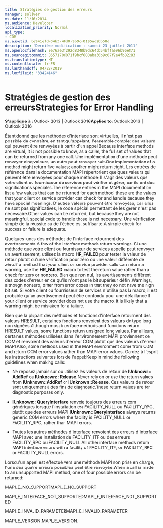 ```yaml
---
title: Stratégies de gestion des erreurs
manager: soliver
ms.date: 11/16/2014
ms.audience: Developer
localization_priority: Normal
api_type:
- COM
ms.assetid: be941efd-04b3-48d0-9b9c-8195ad2bb58d
description: 'Derniére modification : samedi 23 juillet 2011'
ms.openlocfilehash: 9e76ae3f292d8348b9dc64cb54bffae96b96e871
ms.sourcegitcommit: 8657170d071f9bcf680aba50b9c07f2a4fb82283
ms.translationtype: MT
ms.contentlocale: fr-FR
ms.lasthandoff: 04/28/2019
ms.locfileid: "33424146"
---
```

# <a name="strategies-for-error-handling"></a><span data-ttu-id="cac30-103">Stratégies de gestion des erreurs</span><span class="sxs-lookup"><span data-stu-id="cac30-103">Strategies for Error Handling</span></span>

  
  
<span data-ttu-id="cac30-104">**S’applique à** : Outlook 2013 | Outlook 2016</span><span class="sxs-lookup"><span data-stu-id="cac30-104">**Applies to**: Outlook 2013 | Outlook 2016</span></span> 
  
<span data-ttu-id="cac30-105">Étant donné que les méthodes d'interface sont virtuelles, il n'est pas possible de connaître, en tant qu'appelant, l'ensemble complet des valeurs qui peuvent être renvoyées à partir d'un appel.</span><span class="sxs-lookup"><span data-stu-id="cac30-105">Because interface methods are virtual, it is not possible to know, as a caller, the full set of values that can be returned from any one call.</span></span> <span data-ttu-id="cac30-106">Une implémentation d'une méthode peut renvoyer cinq valeurs; un autre peut renvoyer huit.</span><span class="sxs-lookup"><span data-stu-id="cac30-106">One implementation of a method might return five values; another might return eight.</span></span> <span data-ttu-id="cac30-107">Les entrées de référence dans la documentation MAPI répertorient quelques valeurs qui peuvent être renvoyées pour chaque méthode; Il s'agit des valeurs que votre client ou fournisseur de services peut vérifier et gérer, car ils ont des significations spéciales.</span><span class="sxs-lookup"><span data-stu-id="cac30-107">The reference entries in the MAPI documentation list a few values that can be returned for each method; these are the values that your client or service provider can check for and handle because they have special meanings.</span></span> <span data-ttu-id="cac30-108">D'autres valeurs peuvent être renvoyées, car elles ne sont pas significatives, le code spécial permettant de les gérer n'est pas nécessaire.</span><span class="sxs-lookup"><span data-stu-id="cac30-108">Other values can be returned, but because they are not meaningful, special code to handle those is not necessary.</span></span> <span data-ttu-id="cac30-109">Une vérification simple de la réussite ou de l'échec est suffisante.</span><span class="sxs-lookup"><span data-stu-id="cac30-109">A simple check for success or failure is adequate.</span></span>
  
<span data-ttu-id="cac30-110">Quelques-unes des méthodes de l'interface retournent des avertissements.</span><span class="sxs-lookup"><span data-stu-id="cac30-110">A few of the interface methods return warnings.</span></span> <span data-ttu-id="cac30-111">Si une méthode que votre client ou fournisseur de services appelle peut renvoyer un avertissement, utilisez la macro **HR_FAILED** pour tester la valeur de retour plutôt qu'une vérification pour zéro ou une valeur différente de zéro.</span><span class="sxs-lookup"><span data-stu-id="cac30-111">If a method that your client or service provider calls can return a warning, use the **HR_FAILED** macro to test the return value rather than a check for zero or nonzero.</span></span> <span data-ttu-id="cac30-112">Bien que non nul, les avertissements diffèrent des codes d'erreur en ce qu'ils n'ont pas le bit supérieur défini.</span><span class="sxs-lookup"><span data-stu-id="cac30-112">Warnings, although nonzero, differ from error codes in that they do not have the high bit set.</span></span> <span data-ttu-id="cac30-113">Si votre client ou fournisseur de services n'utilise pas la macro, il est probable qu'un avertissement peut être confondu pour une défaillance.</span><span class="sxs-lookup"><span data-stu-id="cac30-113">If your client or service provider does not use the macro, it is likely that a warning might be mistaken for a failure.</span></span> 
  
<span data-ttu-id="cac30-114">Bien que la plupart des méthodes et fonctions d'interface retournent des valeurs HRESULT, certaines fonctions renvoient des valeurs de type long non signées.</span><span class="sxs-lookup"><span data-stu-id="cac30-114">Although most interface methods and functions return HRESULT values, some functions return unsigned long values.</span></span> <span data-ttu-id="cac30-115">Par ailleurs, certaines méthodes utilisées dans l'environnement MAPI proviennent de COM et renvoient des valeurs d'erreur COM plutôt que des valeurs d'erreur MAPI.</span><span class="sxs-lookup"><span data-stu-id="cac30-115">Also, some methods used in the MAPI environment come from COM and return COM error values rather than MAPI error values.</span></span> <span data-ttu-id="cac30-116">Gardez à l'esprit les instructions suivantes lors de l'appel:</span><span class="sxs-lookup"><span data-stu-id="cac30-116">Keep in mind the following guidelines when making calls:</span></span>
  
- <span data-ttu-id="cac30-117">Ne reposez jamais sur ou utilisez les valeurs de retour de **IUnknown:: AddRef** ou **IUnknown:: Release**.</span><span class="sxs-lookup"><span data-stu-id="cac30-117">Never rely on or use the return values from **IUnknown::AddRef** or **IUnknown::Release**.</span></span> <span data-ttu-id="cac30-118">Ces valeurs de retour sont uniquement à des fins de diagnostic.</span><span class="sxs-lookup"><span data-stu-id="cac30-118">These return values are for diagnostic purposes only.</span></span> 
    
- <span data-ttu-id="cac30-119">**IUnknown:: QueryInterface** renvoie toujours des erreurs com génériques lorsque l'installation est FACILITY_NULL ou FACILITY_RPC, plutôt que des erreurs MAPI.</span><span class="sxs-lookup"><span data-stu-id="cac30-119">**IUnknown::QueryInterface** always returns generic COM errors where the facility is FACILITY_NULL or FACILITY_RPC, rather than MAPI errors.</span></span> 
    
- <span data-ttu-id="cac30-120">Toutes les autres méthodes d'interface renvoient des erreurs d'interface MAPI avec une installation de FACILITY_ITF ou des erreurs FACILITY_RPC ou FACILITY_NULL.</span><span class="sxs-lookup"><span data-stu-id="cac30-120">All other interface methods return MAPI interface errors with a facility of FACILITY_ITF, or FACILITY_RPC or FACILITY_NULL errors.</span></span>
    
<span data-ttu-id="cac30-121">Lorsqu'un appel est effectué vers une méthode MAPI non prise en charge, l'une des quatre erreurs possibles peut être renvoyée:</span><span class="sxs-lookup"><span data-stu-id="cac30-121">When a call is made to an unsupported MAPI method, one of four possible errors can be returned:</span></span> 
  
<span data-ttu-id="cac30-122">MAPI_E_NO_SUPPORT</span><span class="sxs-lookup"><span data-stu-id="cac30-122">MAPI_E_NO_SUPPORT</span></span>
  
<span data-ttu-id="cac30-123">MAPI_E_INTERFACE_NOT_SUPPORTED</span><span class="sxs-lookup"><span data-stu-id="cac30-123">MAPI_E_INTERFACE_NOT_SUPPORTED</span></span>
  
<span data-ttu-id="cac30-124">MAPI_E_INVALID_PARAMETER</span><span class="sxs-lookup"><span data-stu-id="cac30-124">MAPI_E_INVALID_PARAMETER</span></span>
  
<span data-ttu-id="cac30-125">MAPI_E_VERSION.</span><span class="sxs-lookup"><span data-stu-id="cac30-125">MAPI_E_VERSION.</span></span> 
  

